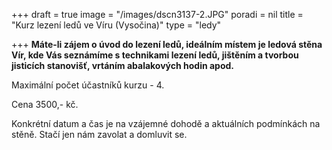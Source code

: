 +++
draft = true
image = "/images/dscn3137-2.JPG"
poradi = nil
title = "Kurz lezení ledů ve Víru (Vysočina)"
type = "ledy"

+++
**Máte-li zájem o úvod do lezení ledů, ideálním místem je ledová stěna Vír, kde Vás seznámíme s technikami lezení ledů, jištěním a tvorbou jisticích stanovišť, vrtáním abalakových hodin apod.** 

Maximální počet účastníků kurzu - 4.

Cena 3500,- kč.

Konkrétní datum a čas je na vzájemné dohodě a aktuálních podmínkách na stěně. Stačí jen nám zavolat a domluvit se.